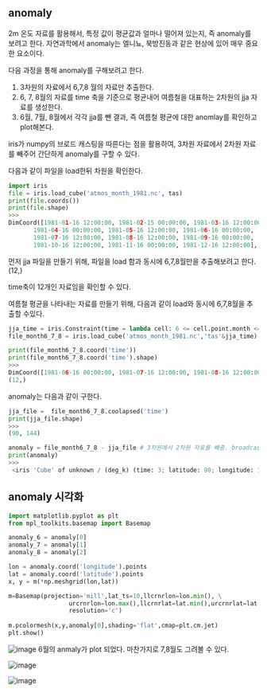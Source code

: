 ## anomaly

2m 온도 자료를 활용해서, 특정 값이 평균값과 얼마나 떨어져 있는지, 즉 anomaly를 보려고 한다.
자연과학에서 anomaly는 엘니뇨, 북방진동과 같은 현상에 있어 매우 중요한 요소이다.

다음 과정을 통해 anomaly를 구해보려고 한다.
1.  3차원의 자료에서 6,7,8 월의 자료만 추출한다. 
2.  6, 7, 8월의 자료를 time 축을 기준으로 평균내어 여름철을 대표하는 2차원의 jja 자료를 생성한다.
3.  6월, 7월, 8월에서 각각 jja를 뺀 결과, 즉 여름철 평균에 대한 anomlay를 확인하고 plot해본다.

iris가 numpy의 브로드 캐스팅을 따른다는 점을 활용하여, 3차원 자료에서 2차원 자료를 빼주어 간단하게 anomaly를 구할 수 있다.

다음과 같이 파일을 load한뒤 차원을 확인한다.
```python
import iris
file = iris.load_cube('atmos_month_1981.nc', tas)
print(file.coords())
print(file.shape)
>>>
DimCoord([1981-01-16 12:00:00, 1981-02-15 00:00:00, 1981-03-16 12:00:00,
       1981-04-16 00:00:00, 1981-05-16 12:00:00, 1981-06-16 00:00:00,
       1981-07-16 12:00:00, 1981-08-16 12:00:00, 1981-09-16 00:00:00,
       1981-10-16 12:00:00, 1981-11-16 00:00:00, 1981-12-16 12:00:00], ...
```
먼저 jja 파일을 만들기 위해, 파일을 load 함과 동시에 6,7,8월만을 추출해보려고 한다.
(12,)

time축이 12개인 자료임을 확인할 수 있다.

여름철 평균을 나타내는 자료를 만들기 위해, 다음과 같이 load와 동시에 6,7,8월을 추출할 수있다.
```python
jja_time = iris.Constraint(time = lambda cell: 6 <= cell.point.month <= 8)
file_month6_7_8 = iris.load_cube('atmos_month_1981.nc','tas'&jja_time)

print(file_month6_7_8.coord('time'))
print(file_month6_7_8.coord('time').shape)
>>>
DimCoord([1981-06-16 00:00:00, 1981-07-16 12:00:00, 1981-08-16 12:00:00], ...
(12,)
```
anomaly는 다음과 같이 구한다.
```python
jja_file =  file_month6_7_8.coolapsed('time')
print(jja_file.shape)
>>>
(90, 144)

anomaly = file_month6_7_8 - jja_file # 3차원에서 2차원 자료를 빼줌. broadcasting으로 인해 2차원 자료가 3차원 자료로 확장된 뒤 계산된다.
print(anomaly)
>>>
 <iris 'Cube' of unknown / (deg_k) (time: 3; latitude: 90; longitude: 144)>

```
## anomaly 시각화
```python
import matplotlib.pyplot as plt
from mpl_toolkits.basemap import Basemap

anomaly_6 = anomaly[0]
anomaly_7 = anomaly[1]
anomaly_8 = anomaly[2]

lon = anomaly.coord('longitude').points 
lat = anomaly.coord('latitude').points
x, y = m(*np.meshgrid(lon,lat))

m=Basemap(projection='mill',lat_ts=10,llcrnrlon=lon.min(), \
                 urcrnrlon=lon.max(),llcrnrlat=lat.min(),urcrnrlat=lat.max(), \
                 resolution='c')
                 
m.pcolormesh(x,y,anomaly[0],shading='flat',cmap=plt.cm.jet)
plt.show()
```
![image](https://user-images.githubusercontent.com/73323188/119451200-f0913600-bd6f-11eb-8116-03fc39f1ac40.png)
6월의 anmaly가 plot 되었다. 마찬가지로 7,8월도 그려볼 수 있다.

![image](https://user-images.githubusercontent.com/73323188/119451351-1cacb700-bd70-11eb-9e48-80f4fb3f6cab.png)

![image](https://user-images.githubusercontent.com/73323188/119451564-5f6e8f00-bd70-11eb-9921-af51f5a68e2e.png)

